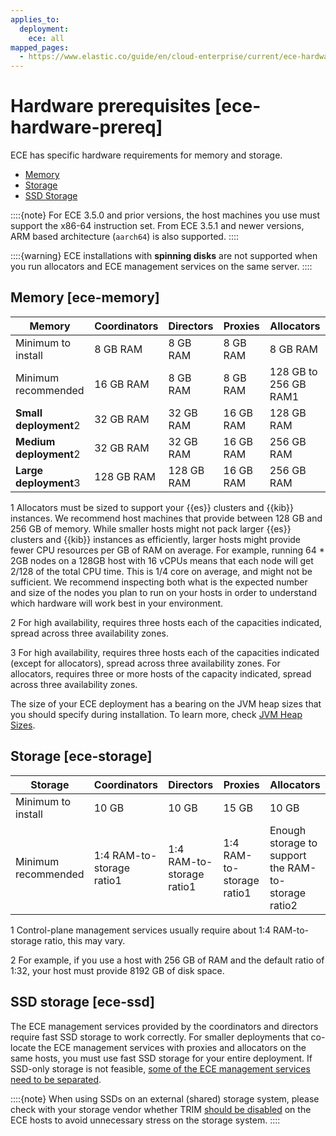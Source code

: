 ```yaml
---
applies_to:
  deployment:
    ece: all
mapped_pages:
  - https://www.elastic.co/guide/en/cloud-enterprise/current/ece-hardware-prereq.html
---
```


# Hardware prerequisites [ece-hardware-prereq]

ECE has specific hardware requirements for memory and storage.

* [Memory](#ece-memory)
* [Storage](#ece-storage)
* [SSD Storage](#ece-ssd)

::::{note}
For ECE 3.5.0 and prior versions, the host machines you use must support the x86-64 instruction set. From ECE 3.5.1 and newer versions, ARM based architecture (`aarch64`) is also supported.
::::


::::{warning}
ECE installations with **spinning disks** are not supported when you run allocators and ECE management services on the same server.
::::



## Memory [ece-memory]

| **Memory** | Coordinators | Directors | Proxies | Allocators |
| --- | --- | --- | --- | --- |
| Minimum to install | 8 GB RAM | 8 GB RAM | 8 GB RAM | 8 GB RAM<br> |
| Minimum recommended | 16 GB RAM | 8 GB RAM | 8 GB RAM | 128 GB to 256 GB RAM1<br> |
| **Small deployment**2 | 32 GB RAM | 32 GB RAM | 16 GB RAM | 128 GB RAM<br> |
| **Medium deployment**2 | 32 GB RAM | 32 GB RAM | 16 GB RAM | 256 GB RAM<br> |
| **Large deployment**3 | 128 GB RAM | 128 GB RAM | 16 GB RAM | 256 GB RAM<br> |

1 Allocators must be sized to support your {{es}} clusters and {{kib}} instances. We recommend host machines that provide between 128 GB and 256 GB of memory. While smaller hosts might not pack larger {{es}} clusters and {{kib}} instances as efficiently, larger hosts might provide fewer CPU resources per GB of RAM on average. For example, running 64 * 2GB nodes on a 128GB host with 16 vCPUs means that each node will get 2/128 of the total CPU time. This is 1/4 core on average, and might not be sufficient. We recommend inspecting both what is the expected number and size of the nodes you plan to run on your hosts in order to understand which hardware will work best in your environment.

2 For high availability, requires three hosts each of the capacities indicated, spread across three availability zones.

3 For high availability, requires three hosts each of the capacities indicated (except for allocators), spread across three availability zones. For allocators, requires three or more hosts of the capacity indicated, spread across three availability zones.

The size of your ECE deployment has a bearing on the JVM heap sizes that you should specify during installation. To learn more, check [JVM Heap Sizes](ece-jvm.md).


## Storage [ece-storage]

| **Storage** | Coordinators | Directors | Proxies | Allocators |
| --- | --- | --- | --- | --- |
| Minimum to install | 10 GB | 10 GB | 15 GB | 10 GB |
| Minimum recommended | 1:4 RAM-to-storage ratio1 | 1:4 RAM-to-storage ratio1 | 1:4 RAM-to-storage ratio1 | Enough storage to support the RAM-to-storage ratio2 |

1 Control-plane management services usually require about 1:4 RAM-to-storage ratio, this may vary.

2 For example, if you use a host with 256 GB of RAM and the default ratio of 1:32, your host must provide 8192 GB of disk space.


## SSD storage [ece-ssd]

The ECE management services provided by the coordinators and directors require fast SSD storage to work correctly. For smaller deployments that co-locate the ECE management services with proxies and allocators on the same hosts, you must use fast SSD storage for your entire deployment. If SSD-only storage is not feasible, [some of the ECE management services need to be separated](ece-roles.md).

::::{note}
When using SSDs on an external (shared) storage system, please check with your storage vendor whether TRIM [should be disabled](https://www.elastic.co/blog/is-your-elasticsearch-trimmed) on the ECE hosts to avoid unnecessary stress on the storage system.
::::
